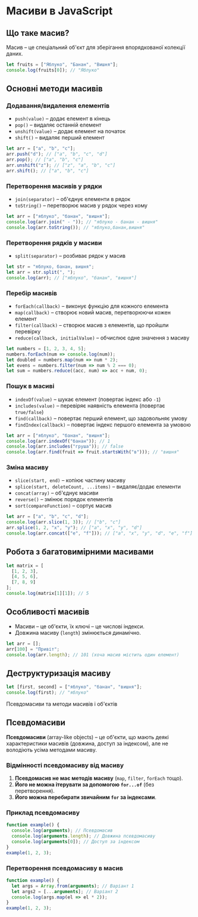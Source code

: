 # Масиви в JavaScript

## Що таке масив?
Масив – це спеціальний об'єкт для зберігання впорядкованої колекції даних.

```js
let fruits = ["Яблуко", "Банан", "Вишня"];
console.log(fruits[0]); // "Яблуко"
```

## Основні методи масивів

### Додавання/видалення елементів
- `push(value)` – додає елемент в кінець
- `pop()` – видаляє останній елемент
- `unshift(value)` – додає елемент на початок
- `shift()` – видаляє перший елемент

```js
let arr = ["a", "b", "c"];
arr.push("d"); // ["a", "b", "c", "d"]
arr.pop(); // ["a", "b", "c"]
arr.unshift("z"); // ["z", "a", "b", "c"]
arr.shift(); // ["a", "b", "c"]
```

### Перетворення масивів у рядки
- `join(separator)` – об'єднує елементи в рядок
- `toString()` – перетворює масив у рядок через кому

```js
let arr = ["яблуко", "банан", "вишня"];
console.log(arr.join(" - ")); // "яблуко - банан - вишня"
console.log(arr.toString()); // "яблуко,банан,вишня"
```

### Перетворення рядків у масиви
- `split(separator)` – розбиває рядок у масив

```js
let str = "яблуко, банан, вишня";
let arr = str.split(", ");
console.log(arr); // ["яблуко", "банан", "вишня"]
```

### Перебір масивів
- `forEach(callback)` – виконує функцію для кожного елемента
- `map(callback)` – створює новий масив, перетворюючи кожен елемент
- `filter(callback)` – створює масив з елементів, що пройшли перевірку
- `reduce(callback, initialValue)` – обчислює одне значення з масиву

```js
let numbers = [1, 2, 3, 4, 5];
numbers.forEach(num => console.log(num));
let doubled = numbers.map(num => num * 2);
let evens = numbers.filter(num => num % 2 === 0);
let sum = numbers.reduce((acc, num) => acc + num, 0);
```

### Пошук в масиві
- `indexOf(value)` – шукає елемент (повертає індекс або `-1`)
- `includes(value)` – перевіряє наявність елемента (повертає `true/false`)
- `find(callback)` – повертає перший елемент, що задовольняє умову
- `findIndex(callback)` – повертає індекс першого елемента за умовою

```js
let arr = ["яблуко", "банан", "вишня"];
console.log(arr.indexOf("банан")); // 1
console.log(arr.includes("груша")); // false
console.log(arr.find(fruit => fruit.startsWith("в"))); // "вишня"
```

### Зміна масиву
- `slice(start, end)` – копіює частину масиву
- `splice(start, deleteCount, ...items)` – видаляє/додає елементи
- `concat(array)` – об'єднує масиви
- `reverse()` – змінює порядок елементів
- `sort(compareFunction)` – сортує масив

```js
let arr = ["a", "b", "c", "d"];
console.log(arr.slice(1, 3)); // ["b", "c"]
arr.splice(1, 2, "x", "y"); // ["a", "x", "y", "d"]
console.log(arr.concat(["e", "f"])); // ["a", "x", "y", "d", "e", "f"]
```

## Робота з багатовимірними масивами

```js
let matrix = [
  [1, 2, 3],
  [4, 5, 6],
  [7, 8, 9]
];
console.log(matrix[1][1]); // 5
```

## Особливості масивів
- Масиви – це об'єкти, їх ключі – це числові індекси.
- Довжина масиву (`length`) змінюється динамічно.

```js
let arr = [];
arr[100] = "Привіт";
console.log(arr.length); // 101 (хоча масив містить один елемент)
```

## Деструктуризація масиву
```js
let [first, second] = ["яблуко", "банан", "вишня"];
console.log(first); // "яблуко"
```

 Псевдомасиви та методи масивів і об'єктів

## Псевдомасиви
**Псевдомасиви** (array-like objects) – це об'єкти, що мають деякі характеристики масивів (довжина, доступ за індексом), але не володіють усіма методами масиву.

### Відмінності псевдомасиву від масиву
1. **Псевдомасив не має методів масиву** (`map`, `filter`, `forEach` тощо).
2. **Його не можна ітерувати за допомогою `for...of`** (без перетворення).
3. **Його можна перебирати звичайним `for` за індексами**.

### Приклад псевдомасиву
```js
function example() {
  console.log(arguments); // Псевдомасив
  console.log(arguments.length); // Довжина псевдомасиву
  console.log(arguments[0]); // Доступ за індексом
}
example(1, 2, 3);
```

### Перетворення псевдомасиву в масив
```js
function example() {
  let args = Array.from(arguments); // Варіант 1
  let args2 = [...arguments]; // Варіант 2
  console.log(args.map(el => el * 2));
}
example(1, 2, 3);
```
